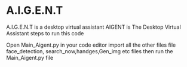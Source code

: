 # A.I.G.E.N.T
A.I.G.E.N.T is a desktop virtual assistant
AIGENT is The Desktop Virtual Assistant
steps to run this code

Open Main_Aigent.py in your code editor
import all the other files file face_detection, search_now,handges,Gen_img etc files
then run the Main_Aigent.py file

